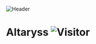 ![Header](https://i.imgur.com/2fivwBI.png)
# Altaryss ![Visitor](https://visitor-badge.glitch.me/badge?page_id=Altaryss.altaryss)
